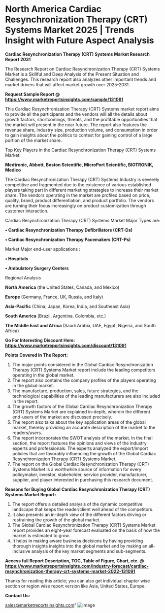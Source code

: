 # North America Cardiac Resynchronization Therapy (CRT) Systems Market 2025 | Trends Insight with Future Aspect Analysis

<strong>Cardiac Resynchronization Therapy (CRT) Systems Market Research Report 2031</strong>

The Research Report on Cardiac Resynchronization Therapy (CRT) Systems Market is a Skillful and Deep Analysis of the Present Situation and Challenges. This research report also analyzes other important trends and market drivers that will affect market growth over 2025-2031.

<strong>Request Sample Report @ <a href=https://www.marketreportsinsights.com/sample/131091>https://www.marketreportsinsights.com/sample/131091</a></strong>

This Cardiac Resynchronization Therapy (CRT) Systems market report aims to provide all the participants and the vendors will all the details about growth factors, shortcomings, threats, and the profitable opportunities that the market will present in the near future. The report also features the revenue share, industry size, production volume, and consumption in order to gain insights about the politics to contest for gaining control of a large portion of the market share.

Top Key Players in the Cardiac Resynchronization Therapy (CRT) Systems Market:

<strong>Medtronic, Abbott, Boston Scientific, MicroPort Scientific, BIOTRONIK, Medico</strong>

The Cardiac Resynchronization Therapy (CRT) Systems Industry is severely competitive and fragmented due to the existence of various established players taking part in different marketing strategies to increase their market share. The vendors operating in the market are profiled based on price, quality, brand, product differentiation, and product portfolio. The vendors are turning their focus increasingly on product customization through customer interaction.

Cardiac Resynchronization Therapy (CRT) Systems Market Major Types are:

<strong>• Cardiac Resynchronization Therapy Defibrillators (CRT-Ds)

• Cardiac Resynchronization Therapy Pacemakers (CRT-Ps)</strong>

Market Major end-user applications :

<strong>• Hospitals

• Ambulatory Surgery Centers</strong>

Regional Analysis

</u><strong><b>North America</b></strong> (the United States, Canada, and Mexico)

<strong><b>Europe </b></strong>(Germany, France, UK, Russia, and Italy)

<strong><b>Asia-Pacific</b></strong> (China, Japan, Korea, India, and Southeast Asia)

<strong><b>South America</b></strong> (Brazil, Argentina, Colombia, etc.)

<strong><b>The Middle East and Africa</b></strong> (Saudi Arabia, UAE, Egypt, Nigeria, and South Africa)

<strong>Go For Interesting Discount Here: <a href=https://www.marketreportsinsights.com/discount/131091>https://www.marketreportsinsights.com/discount/131091</a></strong>

<strong>Points Covered in The Report:</strong>
<ol>
  <li>The major points considered in the Global Cardiac Resynchronization Therapy (CRT) Systems Market report include the leading competitors operating in the global market.</li>
  <li>The report also contains the company profiles of the players operating in the global market.</li>
  <li>The manufacture, production, sales, future strategies, and the technological capabilities of the leading manufacturers are also included in the report.</li>
  <li>The growth factors of the Global Cardiac Resynchronization Therapy (CRT) Systems Market are explained in-depth, wherein the different end-users of the market are discussed precisely.</li>
  <li>The report also talks about the key application areas of the global market, thereby providing an accurate description of the market to the readers/users.</li>
  <li>The report incorporates the SWOT analysis of the market. In the final section, the report features the opinions and views of the industry experts and professionals. The experts analyzed the export/import policies that are favorably influencing the growth of the Global Cardiac Resynchronization Therapy (CRT) Systems Market.</li>
  <li>The report on the Global Cardiac Resynchronization Therapy (CRT) Systems Market is a worthwhile source of information for every policymaker, investor, stakeholder, service provider, manufacturer, supplier, and player interested in purchasing this research document.</li>
</ol>
<strong>Reasons for Buying Global Cardiac Resynchronization Therapy (CRT) Systems Market Report:</strong>

<ol>
  <li>The report offers a detailed analysis of the dynamic competitive landscape that keeps the reader/client well ahead of the competitors.</li>
  <li>It also presents an in-depth view of the different factors driving or restraining the growth of the global market.</li>
  <li>The Global Cardiac Resynchronization Therapy (CRT) Systems Market report provides an eight-year forecast evaluated on the basis of how the market is estimated to grow.</li>
  <li>It helps in making aware business decisions by having providing thorough insights insights into the global market and by making an all-inclusive analysis of the key market segments and sub-segments.</li>
</ol>
<strong>Access full Report Description, TOC, Table of Figure, Chart, etc. @ <a href=https://www.marketreportsinsights.com/industry-forecast/cardiac-resynchronization-therapy-crt-systems-market-2022-131091>https://www.marketreportsinsights.com/industry-forecast/cardiac-resynchronization-therapy-crt-systems-market-2022-131091</a></strong>


Thanks for reading this article; you can also get individual chapter wise section or region wise report version like Asia, United States, Europe.

<strong>Contact Us:</strong>

sales@marketreportsinsights.com"
![image](https://github.com/user-attachments/assets/65ffc73f-a6ee-4a33-a5f4-ec6969b8bc2e)
